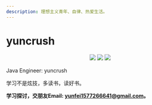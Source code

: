 ```yaml
---
description: 理想主义青年、自律、热爱生活。
---
```


# yuncrush
<p align="center">
  <a><img src="https://img.shields.io/badge/language-java-orange.svg"></a>
  <a><img src="https://img.shields.io/badge/wechat-@y66641-blue.svg?colorA=abcdef"></a>
  <a><img src="https://img.shields.io/travis/onevcat/Kingfisher/master.svg"></a>
 </p>

Java Engineer: yuncrush　

学习不是炫技，多读书，读好书。







**学习探讨，交朋友Email: yunfei1577266641@gmail.com。**
